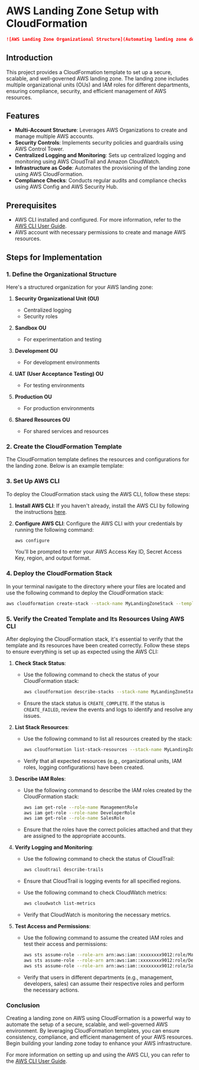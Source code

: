 
# AWS Landing Zone Setup with CloudFormation
```markdown
![AWS Landing Zone Organizational Structure](Automating landing zone deployment on AWS.png)
```
## Introduction
This project provides a CloudFormation template to set up a secure, scalable, and well-governed AWS landing zone. The landing zone includes multiple organizational units (OUs) and IAM roles for different departments, ensuring compliance, security, and efficient management of AWS resources.

## Features
- **Multi-Account Structure**: Leverages AWS Organizations to create and manage multiple AWS accounts.
- **Security Controls**: Implements security policies and guardrails using AWS Control Tower.
- **Centralized Logging and Monitoring**: Sets up centralized logging and monitoring using AWS CloudTrail and Amazon CloudWatch.
- **Infrastructure as Code**: Automates the provisioning of the landing zone using AWS CloudFormation.
- **Compliance Checks**: Conducts regular audits and compliance checks using AWS Config and AWS Security Hub.

## Prerequisites
- AWS CLI installed and configured. For more information, refer to the [AWS CLI User Guide](https://docs.aws.amazon.com/cli/latest/userguide/cli-configure-quickstart.html).
- AWS account with necessary permissions to create and manage AWS resources.

## Steps for Implementation

### 1. Define the Organizational Structure
Here's a structured organization for your AWS landing zone:

1. **Security Organizational Unit (OU)**
   - Centralized logging
   - Security roles

2. **Sandbox OU**
   - For experimentation and testing

3. **Development OU**
   - For development environments

4. **UAT (User Acceptance Testing) OU**
   - For testing environments

5. **Production OU**
   - For production environments

6. **Shared Resources OU**
   - For shared services and resources

### 2. Create the CloudFormation Template
The CloudFormation template defines the resources and configurations for the landing zone. Below is an example template:

### 3. Set Up AWS CLI
To deploy the CloudFormation stack using the AWS CLI, follow these steps:

1. **Install AWS CLI**: If you haven't already, install the AWS CLI by following the instructions [here](https://docs.aws.amazon.com/cli/latest/userguide/install-cliv2.html).

2. **Configure AWS CLI**: Configure the AWS CLI with your credentials by running the following command:
   ```sh
   aws configure
   ```
   You'll be prompted to enter your AWS Access Key ID, Secret Access Key, region, and output format.

### 4. Deploy the CloudFormation Stack
In your terminal navigate to the directory where your files are located and use the following command to deploy the CloudFormation stack:

```sh
aws cloudformation create-stack --stack-name MyLandingZoneStack --template-body landingzone.yml --parameters parameters.json --capabilities CAPABILITY_NAMED_IAM
```

### 5. Verify the Created Template and Its Resources Using AWS CLI

After deploying the CloudFormation stack, it's essential to verify that the template and its resources have been created correctly. Follow these steps to ensure everything is set up as expected using the AWS CLI:

1. **Check Stack Status**:
   - Use the following command to check the status of your CloudFormation stack:
     ```sh
     aws cloudformation describe-stacks --stack-name MyLandingZoneStack
     ```
   - Ensure the stack status is `CREATE_COMPLETE`. If the status is `CREATE_FAILED`, review the events and logs to identify and resolve any issues.

2. **List Stack Resources**:
   - Use the following command to list all resources created by the stack:
     ```sh
     aws cloudformation list-stack-resources --stack-name MyLandingZoneStack
     ```
   - Verify that all expected resources (e.g., organizational units, IAM roles, logging configurations) have been created.

3. **Describe IAM Roles**:
   - Use the following command to describe the IAM roles created by the CloudFormation stack:
     ```sh
     aws iam get-role --role-name ManagementRole
     aws iam get-role --role-name DeveloperRole
     aws iam get-role --role-name SalesRole
     ```
   - Ensure that the roles have the correct policies attached and that they are assigned to the appropriate accounts.

4. **Verify Logging and Monitoring**:
   - Use the following command to check the status of CloudTrail:
     ```sh
     aws cloudtrail describe-trails
     ```
   - Ensure that CloudTrail is logging events for all specified regions.

   - Use the following command to check CloudWatch metrics:
     ```sh
     aws cloudwatch list-metrics
     ```
   - Verify that CloudWatch is monitoring the necessary metrics.

5. **Test Access and Permissions**:
   - Use the following command to assume the created IAM roles and test their access and permissions:
     ```sh
     aws sts assume-role --role-arn arn:aws:iam::xxxxxxxx9012:role/ManagementRole --role-session-name ManagementSession
     aws sts assume-role --role-arn arn:aws:iam::xxxxxxxx9012:role/DeveloperRole --role-session-name DeveloperSession
     aws sts assume-role --role-arn arn:aws:iam::xxxxxxxx9012:role/SalesRole --role-session-name SalesSession
     ```
   - Verify that users in different departments (e.g., management, developers, sales) can assume their respective roles and perform the necessary actions.

### Conclusion
Creating a landing zone on AWS using CloudFormation is a powerful way to automate the setup of a secure, scalable, and well-governed AWS environment. By leveraging CloudFormation templates, you can ensure consistency, compliance, and efficient management of your AWS resources. Begin building your landing zone today to enhance your AWS infrastructure.

For more information on setting up and using the AWS CLI, you can refer to the [AWS CLI User Guide](https://docs.aws.amazon.com/cli/latest/userguide/cli-configure-quickstart.html).

